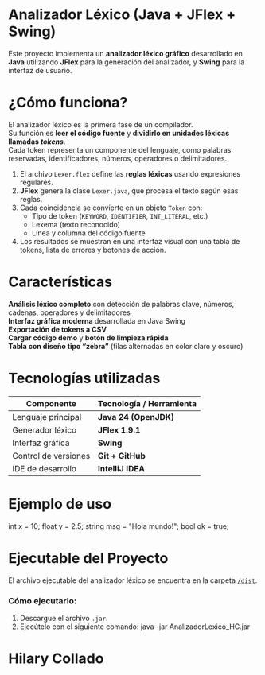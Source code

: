 
# Analizador Léxico (Java + JFlex + Swing)                                                                                      
Este proyecto implementa un **analizador léxico gráfico** desarrollado en **Java** utilizando **JFlex** para la generación del analizador, y **Swing** para la interfaz de usuario.  


# ¿Cómo funciona?
El analizador léxico es la primera fase de un compilador.  
Su función es **leer el código fuente** y **dividirlo en unidades léxicas llamadas *tokens***.  
Cada token representa un componente del lenguaje, como palabras reservadas, identificadores, números, operadores o delimitadores.

1. El archivo `Lexer.flex` define las **reglas léxicas** usando expresiones regulares.  
2. **JFlex** genera la clase `Lexer.java`, que procesa el texto según esas reglas.  
3. Cada coincidencia se convierte en un objeto `Token` con:
   - Tipo de token (`KEYWORD`, `IDENTIFIER`, `INT_LITERAL`, etc.)  
   - Lexema (texto reconocido)  
   - Línea y columna del código fuente
4. Los resultados se muestran en una interfaz visual con una tabla de tokens, lista de errores y botones de acción.

# Características
 **Análisis léxico completo** con detección de palabras clave, números, cadenas, operadores y delimitadores  
 **Interfaz gráfica moderna** desarrollada en Java Swing  
 **Exportación de tokens a CSV**  
 **Cargar código demo** y **botón de limpieza rápida**  
 **Tabla con diseño tipo “zebra”** (filas alternadas en color claro y oscuro)


# Tecnologías utilizadas
| Componente | Tecnología / Herramienta |
|-------------|---------------------------|
| Lenguaje principal | **Java 24 (OpenJDK)** |
| Generador léxico | **JFlex 1.9.1** |
| Interfaz gráfica | **Swing** |
| Control de versiones | **Git + GitHub** |
| IDE de desarrollo | **IntelliJ IDEA** |


# Ejemplo de uso
int x = 10;
float y = 2.5;
string msg = "Hola mundo!";
bool ok = true;


# Ejecutable del Proyecto
El archivo ejecutable del analizador léxico se encuentra en la carpeta [`/dist`](./dist/AnalizadorLexico_HC.jar).

### Cómo ejecutarlo:
1. Descargue el archivo `.jar`.
2. Ejecútelo con el siguiente comando:
   java -jar AnalizadorLexico_HC.jar


# Hilary Collado
